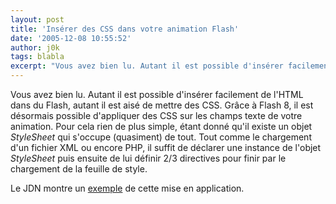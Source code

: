 ```yaml
---
layout: post
title: 'Insérer des CSS dans votre animation Flash'
date: '2005-12-08 10:55:52'
author: j0k
tags: blabla
excerpt: "Vous avez bien lu. Autant il est possible d'insérer facilement de l'HTML dans du Flash, autant il est aisé de mettre des CSS.     \nGrâce à Flash 8, il est désormais possible d'appliquer des CSS sur les champs texte de votre animation. Pour cela rien de plus simple, étant donné qu'il existe un objet *StyleSheet* qui s'occupe (quasiment) de tout. Tout comme le      …"
---
```


Vous avez bien lu. Autant il est possible d'insérer facilement de l'HTML dans du Flash, autant il est aisé de mettre des CSS.
Grâce à Flash 8, il est désormais possible d'appliquer des CSS sur les champs texte de votre animation. Pour cela rien de plus simple, étant donné qu'il existe un objet *StyleSheet* qui s'occupe (quasiment) de tout. Tout comme le chargement d'un fichier XML ou encore PHP, il suffit de déclarer une instance de l'objet *StyleSheet* puis ensuite de lui définir 2/3 directives pour finir par le chargement de la feuille de style.

Le JDN montre un [exemple](http://developpeur.journaldunet.com/tutoriel/fla/051207-flash-css.shtml) de cette mise en application.
